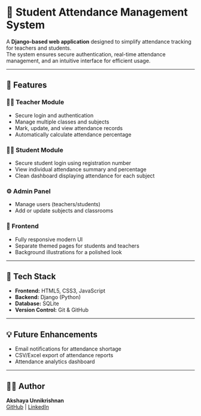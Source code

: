 # 🧾 Student Attendance Management System  

A **Django-based web application** designed to simplify attendance tracking for teachers and students.  
The system ensures secure authentication, real-time attendance management, and an intuitive interface for efficient usage.  

---

## 🚀 Features  

### 👩‍🏫 Teacher Module  
- Secure login and authentication  
- Manage multiple classes and subjects  
- Mark, update, and view attendance records  
- Automatically calculate attendance percentage  

### 👩‍🎓 Student Module  
- Secure student login using registration number  
- View individual attendance summary and percentage  
- Clean dashboard displaying attendance for each subject  

### ⚙️ Admin Panel  
- Manage users (teachers/students)  
- Add or update subjects and classrooms  

### 🎨 Frontend  
- Fully responsive modern UI  
- Separate themed pages for students and teachers  
- Background illustrations for a polished look  

---

## 🧰 Tech Stack  
- **Frontend:** HTML5, CSS3, JavaScript  
- **Backend:** Django (Python)  
- **Database:** SQLite  
- **Version Control:** Git & GitHub  

---

## 💡 Future Enhancements  
- Email notifications for attendance shortage  
- CSV/Excel export of attendance reports  
- Attendance analytics dashboard  

---

## 🧑‍💻 Author  
**Akshaya Unnikrishnan**  
[GitHub](https://github.com/Akshaya-unnikrishnan) | [LinkedIn](https://www.linkedin.com/in/akshaya-unnikrishnan/)  
